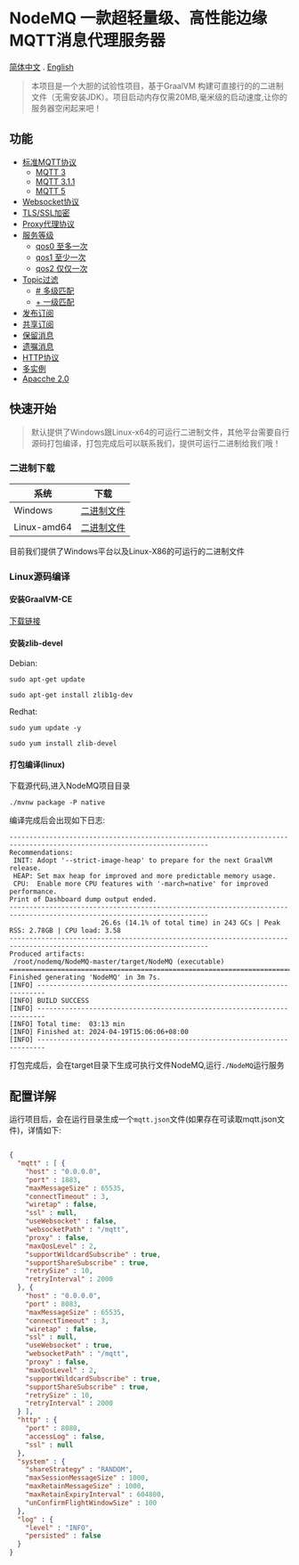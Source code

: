 # NodeMQ 一款超轻量级、高性能边缘MQTT消息代理服务器 
[简体中文](README-CN.md)  . [English](README.md)

> 本项目是一个大胆的试验性项目，基于GraalVM 构建可直接行的的二进制文件（无需安装JDK）。项目启动内存仅需20MB,毫米级的启动速度,让你的服务器空闲起来吧！

##  功能
- [标准MQTT协议](#国际化)
    - [MQTT 3](#官方网站)
    - [MQTT 3.1.1](#官方网站)
    - [MQTT 5](#官方网站)
- [Websocket协议](#内容目录)
- [TLS/SSL加密](#内容目录)
- [Proxy代理协议](#内容目录)
- [服务等级](#项目介绍)
    - [qos0 至多一次](#官方网站)
    - [qos1 至少一次](#官方网站)
    - [qos2 仅仅一次](#官方网站)
- [Topic过滤](#图形演示)
    - [# 多级匹配](#官方网站)
    - [+ 一级匹配](#官方网站)
- [发布订阅](#图形演示) 
- [共享订阅](#功能)
- [保留消息](#功能)
- [遗嘱消息](#功能)
- [HTTP协议](#架构)
- [多实例](#架构)
- [Apacche 2.0](LICENSE)

## 快速开始

> 默认提供了Windows跟Linux-x64的可运行二进制文件，其他平台需要自行源码打包编译，打包完成后可以联系我们，提供可运行二进制给我们哦！

### 二进制下载

| 系统          | 下载                                                      |
|-------------|---------------------------------------------------------|
| Windows     | [二进制文件](https://wiki.smqtt.cc/smqttx/mqtt/1.mqtt.html)  |
| Linux-amd64 | [二进制文件](https://wiki.smqtt.cc/smqttx/mqtt/1.mqtt.html)  |

目前我们提供了Windows平台以及Linux-X86的可运行的二进制文件

### Linux源码编译

#### 安装GraalVM-CE
[下载链接](#https://github.com/graalvm/graalvm-ce-builds/releases/)

#### 安装zlib-devel

Debian:

```
sudo apt-get update

sudo apt-get install zlib1g-dev

```

Redhat:
```
sudo yum update -y

sudo yum install zlib-devel

```


#### 打包编译(linux)

下载源代码,进入NodeMQ项目目录

```shell
./mvnw package -P native
```

编译完成后会出现如下日志:

```shell
------------------------------------------------------------------------------------------------------------------------
Recommendations:
 INIT: Adopt '--strict-image-heap' to prepare for the next GraalVM release.
 HEAP: Set max heap for improved and more predictable memory usage.
 CPU:  Enable more CPU features with '-march=native' for improved performance.
Print of Dashboard dump output ended.
------------------------------------------------------------------------------------------------------------------------
                       26.6s (14.1% of total time) in 243 GCs | Peak RSS: 2.78GB | CPU load: 3.58
------------------------------------------------------------------------------------------------------------------------
Produced artifacts:
 /root/nodemq/NodeMQ-master/target/NodeMQ (executable)
========================================================================================================================
Finished generating 'NodeMQ' in 3m 7s.
[INFO] ------------------------------------------------------------------------
[INFO] BUILD SUCCESS
[INFO] ------------------------------------------------------------------------
[INFO] Total time:  03:13 min
[INFO] Finished at: 2024-04-19T15:06:06+08:00
[INFO] ------------------------------------------------------------------------
```

打包完成后，会在target目录下生成可执行文件NodeMQ,运行`./NodeMQ`运行服务

## 配置详解

运行项目后，会在运行目录生成一个`mqtt.json`文件(如果存在可读取mqtt.json文件)，详情如下:

```json

{
  "mqtt" : [ {
    "host" : "0.0.0.0",
    "port" : 1883,
    "maxMessageSize" : 65535,
    "connectTimeout" : 3,
    "wiretap" : false,
    "ssl" : null,
    "useWebsocket" : false,
    "websocketPath" : "/mqtt",
    "proxy" : false,
    "maxQosLevel" : 2,
    "supportWildcardSubscribe" : true,
    "supportShareSubscribe" : true,
    "retrySize" : 10,
    "retryInterval" : 2000
  }, {
    "host" : "0.0.0.0",
    "port" : 8083,
    "maxMessageSize" : 65535,
    "connectTimeout" : 3,
    "wiretap" : false,
    "ssl" : null,
    "useWebsocket" : true,
    "websocketPath" : "/mqtt",
    "proxy" : false,
    "maxQosLevel" : 2,
    "supportWildcardSubscribe" : true,
    "supportShareSubscribe" : true,
    "retrySize" : 10,
    "retryInterval" : 2000
  } ],
  "http" : {
    "port" : 8080,
    "accessLog" : false,
    "ssl" : null
  },
  "system" : {
    "shareStrategy" : "RANDOM",
    "maxSessionMessageSize" : 1000,
    "maxRetainMessageSize" : 1000,
    "maxRetainExpiryInterval" : 604800,
    "unConfirmFlightWindowSize" : 100
  },
  "log" : {
    "level" : "INFO",
    "persisted" : false
  }
}
```

